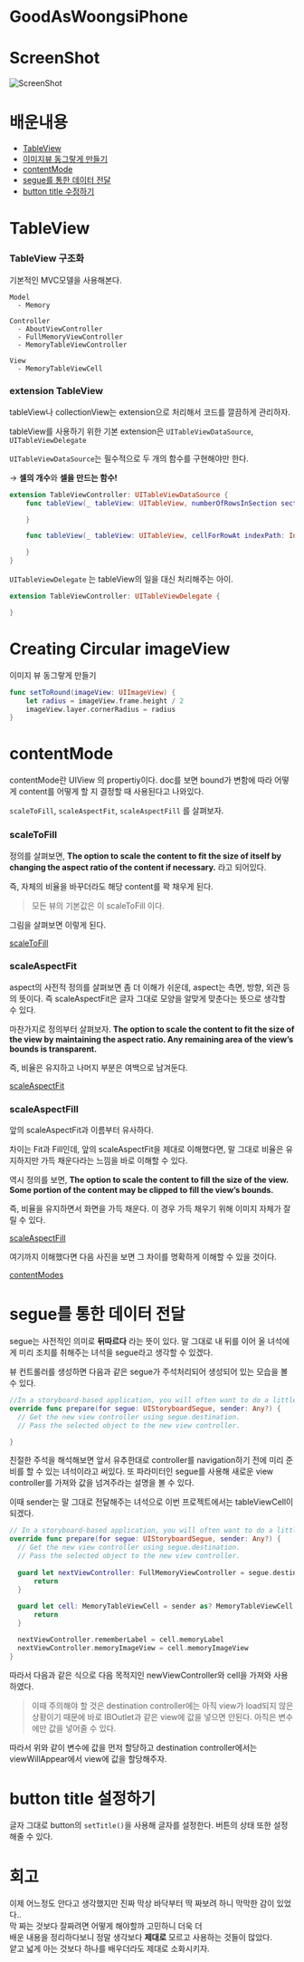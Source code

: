 # GoodAsWoongsiPhone

# ScreenShot
![ScreenShot](./GoodAsWoongsiPhone.gif)

# 배운내용

- [TableView](#tableview)
- [이미지뷰 동그랗게 만들기](#creating-circular-imageview)
- [contentMode](#contentmode)
- [segue를 통한 데이터 전달](#segue를-통한-데이터-전달)
- [button title 수정하기](#button-title-수정하기)

# TableView

### TableView 구조화

기본적인 MVC모델을 사용해본다. 

    Model
      - Memory
    
    Controller
      - AboutViewController
      - FullMemoryViewController
      - MemoryTableViewController
    
    View
      - MemoryTableViewCell

### extension TableView

tableView나 collectionView는 extension으로 처리해서 코드를 깔끔하게 관리하자.  

tableView를 사용하기 위한 기본 extension은 `UITableViewDataSource`, `UITableViewDelegate`

  

`UITableViewDataSource`는 필수적으로 두 개의 함수를 구현해야만 한다.

→ **셀의 개수**와 **셀을 만드는 함수!**

```swift
extension TableViewController: UITableViewDataSource {
    func tableView(_ tableView: UITableView, numberOfRowsInSection section: Int) -> Int {

    }

    func tableView(_ tableView: UITableView, cellForRowAt indexPath: IndexPath) -> UITableViewCell {

    }
}

```

`UITableViewDelegate` 는 tableView의 일을 대신 처리해주는 아이.

```swift
extension TableViewController: UITableViewDelegate {

}
```

# Creating Circular imageView

이미지 뷰 동그랗게 만들기

```swift
func setToRound(imageView: UIImageView) {
    let radius = imageView.frame.height / 2
    imageView.layer.cornerRadius = radius
}
```  
  
# contentMode

contentMode란 UIView 의 propertiy이다. doc를 보면 bound가 변함에 따라 어떻게 content를 어떻게 할 지 결정할 때 사용된다고 나와있다.   

 `scaleToFill`, `scaleAspectFit`, `scaleAspectFill` 를 살펴보자.

### scaleToFill

정의를 살펴보면, **The option to scale the content to fit the size of itself by changing the aspect ratio of the content if necessary.** 라고 되어있다. 

즉, 자체의 비율을 바꾸더라도 해당 content를 꽉 채우게 된다. 

> 모든 뷰의 기본값은 이 scaleToFill 이다.

그림을 살펴보면 이렇게 된다. 

[scaleToFill](https://lh3.googleusercontent.com/CXva4S72pHktdoLCTXt5hQJyeLB-QRsvEffIENfrcGB3MdQL7cNKITeK8IZXdcTPiHbopD7uTk3j4l2Ee15HIXCbTkDSp-2r8CahQBiBNwTUT4JIm_CuPVRqDeu8rIWLqkCWvmMrUoqb-RZ0XbB-xwG1K4jccbucUv6NmqCs6T2Tda04JXVZlw3gb86YQDE3Yiae4LZAbuo1oF61TTbSBNy9VD7Xo8iwT5zcusvWWFTnNyBUWgMiMJoqjQgqlVrGdYLzTsIBAJwfZbzV7WhsX9EXNQN_Sw0XCSn2Q6srfmEySNHV8djBfeJem7qsO0Dq63MUjQYN0RYwx1bsX6g9UR8R9NK99Rox8ruGrWThIRRxK8WjtRU9WLHFWgLhjVgK5THHyiyYY9w_XEu-W98QnGXxkQS4_ZHsXEh5q8Jm60MA0IDKBkLdTHYjNdflE87P4danETyb9Kfk8AGB1xHoQB1sWo_PZCSpZwO5d6C-l3uHWnicj6fT_H0vxyqWiCb-5HJ9Nx8Cz5XOdoHqRREFiGgEyE0FH9Ir7V4rNx5X8vWtOjrgCQwWARuw64Q7vZoGawqpa-ZOPS4i9OTyD86b_vSbeR9aYqwLBs1jw5fR2oC9uXuQiWwJakMq0oWkvI4_v0HQz9P2DtqsGIXnNu23tfZ0VRqrl9M=w728-h534-no)

### scaleAspectFit

aspect의 사전적 정의를 살펴보면 좀 더 이해가 쉬운데, aspect는 측면, 방향, 외관 등의 뜻이다. 즉 scaleAspectFit은 글자 그대로 모양을 알맞게 맞춘다는 뜻으로 생각할 수 있다.

마찬가지로 정의부터 살펴보자. **The option to scale the content to fit the size of the view by maintaining the aspect ratio. Any remaining area of the view’s bounds is transparent.**

즉, 비율은 유지하고 나머지 부분은 여백으로 남겨둔다.  

[scaleAspectFit](https://lh3.googleusercontent.com/vnyP5ArSiY2N-Y01nxxczTgmwlQolf0QVDAff_Q_pbaH9Kv_e9Wp0PVX56YQWi__XCZIijXoO0qUzytQEGVWBVHsGizR6ZLydpiU80X50uJK9ebdjDdHz-euRnTEQ2iu1JNKMRUZe_lEcKDoZAUjYLgXoTV0I7k991LHMaMegz-bOKE44aygQ47v9tn55KX-wyK1J7Le9cNe2CCz9hAs89xmE3bWt_ZgyjoBnjYh-wvBc55GkIvdP9m65Lg2HPQr4Z_tLE3sTyqncKzFYzoVYfCj4lrW9BDgg6aPKm7aCbaXGa9YA2YOYNzNUKQfd1WTRoFaMiH8FFhGQRWFnNjsqCoghojaCaAZ477556GDW5J-RPZ2OqtaNmqg-1T3Wf-xmqEP7P2FnTjIVkLE0UaviVRSf3-A8qcFNZoSOphJM2H31N-tek1-xVltuV58XB7ZlArSek5nwOiV4JuLSBpFSmBnViRq-Cc_or1OsO39RTVcT0fVxNIgvupU8pBro_e9eBXrAKrvoVgfZuZxevKwzpmmmASVGoA6vgi7ucgFpx-Z7lcszteUpWA7xXm_TeHWie3paiZ10MEz4cBDKqCWFo22HCceW09161MCqRo5blDFNOmL6bgtQBohw0KfCZ8EcgemLEeRjpZT5wqEhT5t3T_s1W13I30=w734-h534-no)

### scaleAspectFill

앞의 scaleAspectFit과 이름부터 유사하다.  

차이는 Fit과 Fill인데, 앞의 scaleAspectFit을 제대로 이해했다면, 말 그대로 비율은 유지하지만 가득 채운다라는 느낌을 바로 이해할 수 있다.

역시 정의를 보면, **The option to scale the content to fill the size of the view. Some portion of the content may be clipped to fill the view’s bounds.**  

 즉, 비율을 유지하면서 화면을 가득 채운다. 이 경우 가득 채우기 위해 이미지 자체가 잘릴 수 있다. 
 
[scaleAspectFill](https://lh3.googleusercontent.com/mZiE_5vj1E3Noq5zzgZe9jdFoUJK7RH4IL5Q9lkyxUNq3b34kd3aa5qaTJRjM3JBxhHgC7SWWSpYnkbhLQwVIuq60Y9qrPuv8eyoDENnPB-VtYeH7M6w3cOd4A_xyFPxblDw7Sszm5N1hoEK5Xfn8Y4VbSShlq24cNm3pqSZXfDX9-xyv8t9GLqDbepyjKmUxFNtu9QKpupj298XtEsJdienAo4DNg59o_iCbB4zVPeVh3QuBLFkEI9q6MrbTxGf4rtHFSaC-ZomCXY7-_V_qToG6UUyG9532IZMnMW5joMbnlkX8kZhv-eh2P4aiGYu3NVW3OHG4Rqx3Pa454SLHZBC0lTOv1pZ8wPd9eHYQHDVB3CmPFhkWE77GCANxEhUlWxNHexhtU9Dz1d9mbYR-HkqX_1J1RmgXFz-dBhfBgI2uznRtwOEgVaFsdy22Ge6XENLFsMt7j2dIIdJ_cP3r8rhO3dLSJpuYsWQz1ApkoytF5OKOG837vGEtdZaAJMdk6hxteLxHWzvcvHsArEc6p3-DBMTzA9Y4lxDGirrYsRIyDT16fpFWvBg6uITNAKqxOLATH0pK0iGS-r-3Q1_PWs_jrwvqRei9PAOZRaJIRrSnMRFTIgDJW4vKaRTU_57DhDMgQM2yKbx0eRScgmlVCSVTXP1HAY=w732-h530-no)

여기까지 이해했다면 다음 사진을 보면 그 차이를 명확하게 이해할 수 있을 것이다. 

[contentModes](https://lh3.googleusercontent.com/UIF3HOes18GU2zfq-6LWs1w4ODDnYCvwdvhTdISS4ywxw5Zh8hiib_mzKJcgyKOiCN-Hnzw3-xVW45UON-W16KLbSrMaeCauuMiMVSj1DfiHf32AvJlWizEtYtdI1QX6SL9IH4bJj-2yMDUK2JJYC2rcvyKyp_PKHdQxE3Fy_LxZTJGlPgN-FfowmFFxN5RSbVLxA17d1LuAJQPKUHsvCiYDvKu71aufVE17NFSWHKLeK9EkGdOjduu5n9j_J-850U40Q1pmXuRH_zDGirB5BCdiKNvFoJxdG1zqpp_kozc5KMI43Mn2XpqsBMu628r2zyt8BmTaG8HQoZC-Js0LgZEWIidBgijJrFBy_mcoyW0WjulKKL4yfHqtRSCqbk9JuvEKNI1d7afdjdOLSv89UDfg8SCmX69hpJjOk-Ld7LFqAkWvuLljzrbweb0Pa0hq6Y2yPhDwLbc4pPMag4yujMHiLQh7zZQnYdmi21u5iGLqibMKgsjooxGxJqzERCPh1o5twLKMycvllDn5TTy9qNdwx9JGpNE20KzKhusvb3N7xGSpXmFW0SUJtlGkKWWCcdhxiIG7DNK2eOcOphJdl8TKuBJsO03dKZZrfCZirawEQc9e-bWr5PV3WAMcFCRuwlLY8C5cFM0aGgsyW6qTfBRJ8kEcI1M=w930-h1160-no)  


# segue를 통한 데이터 전달

segue는 사전적인 의미로 **뒤따르다** 라는 뜻이 있다. 말 그대로 내 뒤를 이어 올 녀석에게 미리 조치를 취해주는 녀석을 segue라고 생각할 수 있겠다. 

뷰 컨트롤러를 생성하면 다음과 같은 segue가 주석처리되어 생성되어 있는 모습을 볼 수 있다.

```swift
//In a storyboard-based application, you will often want to do a little preparation before navigation
override func prepare(for segue: UIStoryboardSegue, sender: Any?) {
  // Get the new view controller using segue.destination.
  // Pass the selected object to the new view controller.

}
```

친절한 주석을 해석해보면 앞서 유추한대로 controller를 navigation하기 전에 미리 준비를 할 수 있는 녀석이라고 써있다. 또 파라미터인 segue를 사용해 새로운 view controller를 가져와 값을 넘겨주라는 설명을 볼 수 있다.  

이때 sender는 말 그대로 전달해주는 녀석으로 이번 프로젝트에서는 tableViewCell이 되겠다. 

```swift
// In a storyboard-based application, you will often want to do a little preparation before navigation
override func prepare(for segue: UIStoryboardSegue, sender: Any?) {
  // Get the new view controller using segue.destination.
  // Pass the selected object to the new view controller.
            
  guard let nextViewController: FullMemoryViewController = segue.destination as? FullMemoryViewController else {
      return
  }
            
  guard let cell: MemoryTableViewCell = sender as? MemoryTableViewCell else {
      return
  }

  nextViewController.rememberLabel = cell.memoryLabel
  nextViewController.memoryImageView = cell.memoryImageView
}
```

따라서 다음과 같은 식으로 다음 목적지인 newViewController와 cell을 가져와 사용하였다. 

> 이때 주의해야 할 것은 destination controller에는 아직 view가 load되지 않은 상황이기 때문에 바로 IBOutlet과 같은 view에 값을 넣으면 안된다. 아직은 변수에만 값을 넣어줄 수 있다.

따라서 위와 같이 변수에 값을 먼저 할당하고 destination controller에서는 viewWillAppear에서 view에 값을 할당해주자.  



# button title 설정하기

글자 그대로 button의 `setTitle()`을 사용해 글자를 설정한다. 버튼의 상태 또한 설정해줄 수 있다.  


# 회고
이제 어느정도 안다고 생각했지만 진짜 막상 바닥부터 딱 짜보려 하니 막막한 감이 있었다..  
막 짜는 것보다 잘짜려면 어떻게 해야할까 고민하니 더욱 더  
배운 내용을 정리하다보니 정말 생각보다 **제대로** 모르고 사용하는 것들이 많았다.  
얕고 넓게 아는 것보다 하나를 배우더라도 제대로 소화시키자. 
